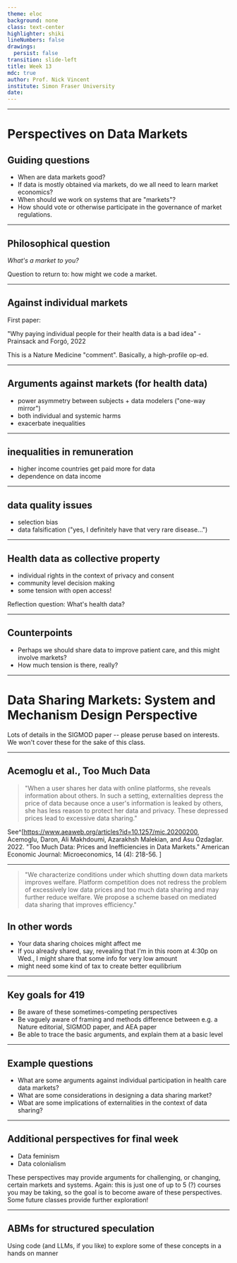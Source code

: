 ```yaml
---
theme: eloc
background: none
class: text-center
highlighter: shiki
lineNumbers: false
drawings:
  persist: false
transition: slide-left
title: Week 13
mdc: true
author: Prof. Nick Vincent
institute: Simon Fraser University
date: 
---
```


---

# Perspectives on Data Markets


## Guiding questions

- When are data markets good?
- If data is mostly obtained via markets, do we all need to learn market economics?
- When should we work on systems that are "markets"?
- How should vote or otherwise participate in the governance of market regulations.

---

## Philosophical question

*What's a market to you?*

Question to return to: how might we code a market.

---

## Against individual markets

First paper: 

"Why paying individual people for their health data is a bad idea" - Prainsack and Forgó, 2022

This is a Nature Medicine "comment". Basically, a high-profile op-ed.

---

## Arguments against markets (for health data)

- power asymmetry between subjects + data modelers ("one-way mirror")
- both individual and systemic harms
- exacerbate inequalities 

---

## inequalities in remuneration

- higher income countries get paid more for data
- dependence on data income

---

## data quality issues

- selection bias
- data falsification ("yes, I definitely have that very rare disease...")

---

## Health data as collective property

- individual rights in the context of privacy and consent
- community level decision making
- some tension with open access!

Reflection question: What's health data?

---

## Counterpoints

- Perhaps we should share data to improve patient care, and this might involve markets?
- How much tension is there, really?

---

# Data Sharing Markets: System and Mechanism Design Perspective

Lots of details in the SIGMOD paper -- please peruse based on interests. We won't cover these for the sake of this class.


---

## Acemoglu et al., Too Much Data

> "When a user shares her data with online platforms, she reveals information about others. In such a setting, externalities depress the price of data because once a user's information is leaked by others, she has less reason to protect her data and privacy. These depressed prices lead to excessive data sharing."

See^[https://www.aeaweb.org/articles?id=10.1257/mic.20200200, Acemoglu, Daron, Ali Makhdoumi, Azarakhsh Malekian, and Asu Ozdaglar. 2022. "Too Much Data: Prices and Inefficiencies in Data Markets." American Economic Journal: Microeconomics, 14 (4): 218-56. ]

---

> "We characterize conditions under which shutting down data markets improves welfare. Platform competition does not redress the problem of excessively low data prices and too much data sharing and may further reduce welfare. We propose a scheme based on mediated data sharing that improves efficiency."


## In other words

- Your data sharing choices might affect me
- If you already shared, say, revealing that I'm in this room at 4:30p on Wed., I might share that some info for very low amount
- might need some kind of tax to create better equilibrium

---

## Key goals for 419

- Be aware of these sometimes-competing perspectives
- Be vaguely aware of framing and methods difference between e.g. a Nature editorial, SIGMOD paper, and AEA paper
- Be able to trace the basic arguments, and explain them at a basic level

---

## Example questions

- What are some arguments against individual participation in health care data markets?
- What are some considerations in designing a data sharing market?
- Wbat are some implications of externalities in the context of data sharing?

---

## Additional perspectives for final week

- Data feminism
- Data colonialism

These perspectives may provide arguments for challenging, or changing, certain markets and systems. Again: this is just one of up to 5 (?) courses you may be taking, so the goal is to become aware of these perspectives. Some future classes provide further exploration!

---

## ABMs for structured speculation

Using code (and LLMs, if you like) to explore some of these concepts in a hands on manner